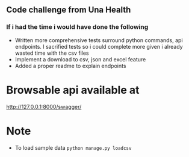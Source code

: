 ## Code challenge from Una Health

### If i had the time i would have done the following

- Written more comprehensive tests surround python commands, api endpoints. I sacrified tests so i could complete more given i already wasted time with the csv files
- Implement a download to csv, json and excel feature
- Added a proper readme to explain endpoints

# Browsable api available at

http://127.0.0.1:8000/swagger/

# Note

- To load sample data
  `python manage.py loadcsv`
